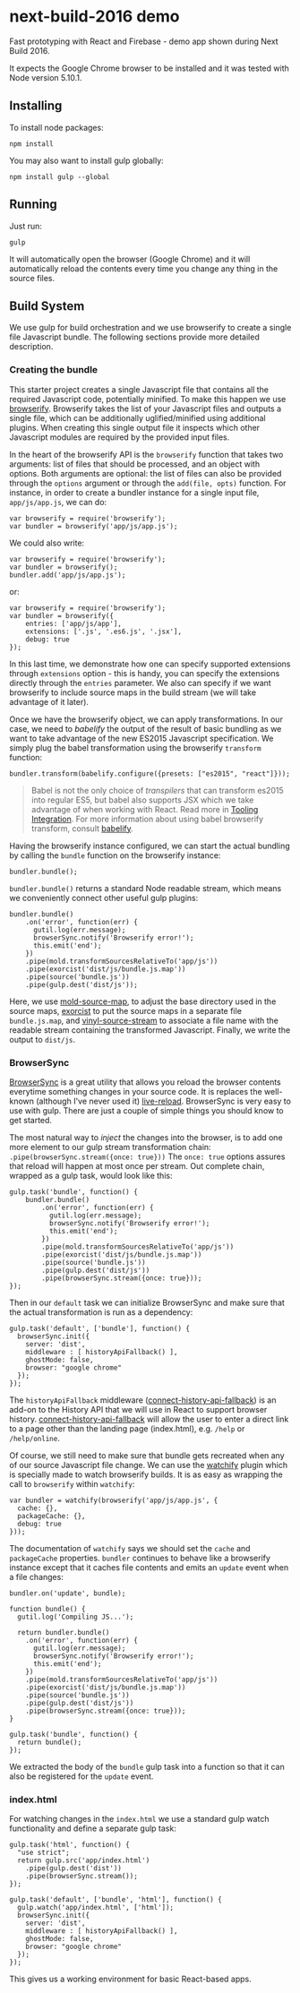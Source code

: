# next-build-2016 demo

Fast prototyping with React and Firebase - demo app shown during Next Build 2016.

It expects the Google Chrome browser to be installed and it was tested with Node version 5.10.1.

## Installing

To install node packages:

    npm install

You may also want to install gulp globally:

    npm install gulp --global

## Running

Just run:

    gulp

It will automatically open the browser (Google Chrome) and it will automatically reload the contents every time you change
any thing in the source files.

## Build System

We use gulp for build orchestration and we use browserify to create a single file Javascript bundle. The following sections
provide more detailed description.

### Creating the bundle

This starter project creates a single Javascript file that contains all the required Javascript code, potentially minified.
To make this happen we use [browserify]. Browserify takes the list of your Javascript files and outputs a single file, 
which can be additionally uglified/minified using additional plugins. When creating this single output file it inspects which
other Javascript modules are required by the provided input files. 

In the heart of the browserify API is the `browserify` function that takes two arguments: list of files
that should be processed, and an object with options. Both arguments are optional: the list of files can also be provided 
through the `options` argument or through the `add(file, opts)` function. For instance, in order to create a bundler instance for
a single input file, `app/js/app.js`, we can do:

    var browserify = require('browserify');
    var bundler = browserify('app/js/app.js');
    
We could also write:

    var browserify = require('browserify');
    var bundler = browserify();
    bundler.add('app/js/app.js');

or:

    var browserify = require('browserify');
    var bundler = browserify({
        entries: ['app/js/app'],
        extensions: ['.js', '.es6.js', '.jsx'],
        debug: true
    });
 
In this last time, we demonstrate how one can specify supported extensions through `extensions` option - this is handy,
you can specify the extensions directly through the `entries` parameter. We also can specify if we want browserify to include
source maps in the build stream (we will take advantage of it later).

Once we have the browserify object, we can apply transformations. In our case, we need to _babelify_ the output of the
result of basic bundling as we want to take advantage of the new ES2015 Javascript specification. We simply plug the
babel transformation using the browserify `transform` function:

    bundler.transform(babelify.configure({presets: ["es2015", "react"]}));
    
> Babel is not the only choice of _transpilers_ that can transform es2015 into regular ES5, 
but babel also supports JSX which we take advantage of when working with React. Read more in [Tooling Integration].
For more information about using babel browserify transform, consult [babelify].

Having the browserify instance configured, we can start the actual bundling by calling the `bundle` function on the 
browserify instance:

    bundler.bundle();
    
`bundler.bundle()` returns a standard Node readable stream, which means we conveniently connect other useful gulp plugins:

    bundler.bundle()
        .on('error', function(err) {
          gutil.log(err.message);
          browserSync.notify('Browserify error!');
          this.emit('end');
        })
        .pipe(mold.transformSourcesRelativeTo('app/js'))
        .pipe(exorcist('dist/js/bundle.js.map'))
        .pipe(source('bundle.js'))
        .pipe(gulp.dest('dist/js'));

Here, we use [mold-source-map], to adjust the base directory used in the source maps, [exorcist] to put the source maps
in a separate file `bundle.js.map`, and [vinyl-source-stream] to associate a file name with the readable stream containing
the transformed Javascript. Finally, we write the output to `dist/js`.

### BrowserSync

[BrowserSync] is a great utility that allows you reload the browser contents everytime something changes in your source code.
It is replaces the well-known (although I've never used it) [live-reload]. BrowserSync is very easy to use with gulp. There are
just a couple of simple things you should know to get started.

The most natural way to _inject_ the changes into the browser, is to add one more element to our gulp stream transformation
chain: `.pipe(browserSync.stream({once: true}))` The `once: true` options assures that reload will happen at most once
per stream. Out complete chain, wrapped as a gulp task, would look like this:

    gulp.task('bundle', function() {
        bundler.bundle()
            .on('error', function(err) {
              gutil.log(err.message);
              browserSync.notify('Browserify error!');
              this.emit('end');
            })
            .pipe(mold.transformSourcesRelativeTo('app/js'))
            .pipe(exorcist('dist/js/bundle.js.map'))
            .pipe(source('bundle.js'))
            .pipe(gulp.dest('dist/js'))
            .pipe(browserSync.stream({once: true}));
    });

Then in our `default` task we can initialize BrowserSync and make sure that the actual transformation is run as
a dependency:

    gulp.task('default', ['bundle'], function() {
      browserSync.init({
        server: 'dist',
        middleware : [ historyApiFallback() ],
        ghostMode: false,
        browser: "google chrome"
      });
    });

The `historyApiFallback` middleware ([connect-history-api-fallback]) is an add-on to the History API that we will use in
React to support browser history. [connect-history-api-fallback] will allow the user to enter a direct link to a page other
than the landing page (index.html), e.g. `/help` or `/help/online`.
    
Of course, we still need to make sure that bundle gets recreated when any of our source Javascript file change. We can use
the [watchify] plugin which is specially made to watch browserify builds. It is as easy as wrapping the call to `browserify`
within `watchify`:

    var bundler = watchify(browserify('app/js/app.js', {
      cache: {},
      packageCache: {},
      debug: true
    }));

The documentation of `watchify` says we should set the `cache` and `packageCache` properties. `bundler` continues to behave 
like a browserify instance except that it caches file contents and emits an `update` event when a file changes:
 
    bundler.on('update', bundle);
    
    function bundle() {
      gutil.log('Compiling JS...');
    
      return bundler.bundle()
        .on('error', function(err) {
          gutil.log(err.message);
          browserSync.notify('Browserify error!');
          this.emit('end');
        })
        .pipe(mold.transformSourcesRelativeTo('app/js'))
        .pipe(exorcist('dist/js/bundle.js.map'))
        .pipe(source('bundle.js'))
        .pipe(gulp.dest('dist/js'))
        .pipe(browserSync.stream({once: true}));
    }
    
    gulp.task('bundle', function() {
      return bundle();
    });

We extracted the body of the `bundle` gulp task into a function so that it can also be registered for the `update` event.

### index.html

For watching changes in the `index.html` we use a standard gulp watch functionality and define a separate gulp task:

    gulp.task('html', function() {
      "use strict";
      return gulp.src('app/index.html')
        .pipe(gulp.dest('dist'))
        .pipe(browserSync.stream());
    });

    gulp.task('default', ['bundle', 'html'], function() {
      gulp.watch('app/index.html', ['html']);
      browserSync.init({
        server: 'dist',
        middleware : [ historyApiFallback() ],
        ghostMode: false,
        browser: "google chrome"
      });
    });

This gives us a working environment for basic React-based apps.

[browserify]: http://browserify.org
[Tooling Integration]: https://facebook.github.io/react/docs/tooling-integration.html
[babelify]: https://github.com/babel/babelify
[mold-source-map]: https://github.com/thlorenz/mold-source-map
[exorcist]: https://github.com/thlorenz/exorcist
[vinyl-source-stream]: https://github.com/hughsk/vinyl-source-stream
[BrowserSync]: https://www.browsersync.io
[live-reload]: http://livereload.com
[watchify]: https://github.com/substack/watchify
[connect-history-api-fallback]: https://github.com/bripkens/connect-history-api-fallback
